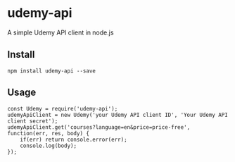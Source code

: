 # udemy-api
A simple Udemy API client in node.js

## Install
`npm install udemy-api --save`

## Usage
```
const Udemy = require('udemy-api');
udemyApiClient = new Udemy('your Udemy API client ID', 'Your Udemy API client secret');
udemyApiClient.get('courses?language=en&price=price-free', function(err, res, body) {
    if(err) return console.error(err);
    console.log(body);
});
```